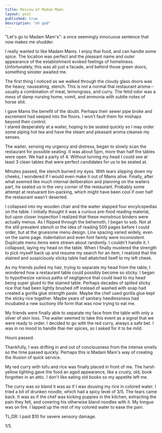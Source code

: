 ```yaml
---
title: Review of Madam Mams
layout: post
published: true
description: "oh god"
---
```


"Let's go to Madam Mam's": a once seemingly innocuous sentence that now makes me shudder.  

I really wanted to like Madam Mams.  I enjoy thai food, and can handle some spice.  The location was perfect and the pleasant name and outer appearance of the establishment evoked feelings of homeliness.  Unfortunately, this was all just a facade, and behind those green doors, something sinister awaited me.

The first thing I noticed as we walked through the cloudy glass doors was the heavy, nauseating, stench.  This is not a normal thai restaurant aroma-- usually a combination of meat, lemongrass, and curry.  The fetid odor was a mess of damp nursing home, vomit, and ammonia with subtle notes of horse shit.

I gave Mams the benefit of the doubt.  Perhaps their sewer pipe broke and excrement had seeped into the floors.  I won't fault them for mishaps beyond their control.  
I stared desperately at a waiter, hoping to be seated quickly so I may order some piping hot tea and have the steam and pleasant aroma cleanse my senses.

The waiter, sensing my urgency and distress, began to slowly scan the restaurant for possible seating.  It was about 5pm, more than half the tables were open.  We had a party of 4.  Without turning my head I could see at least 3 clean tables that were perfect candidates for us to be seated at.  

Minutes passed, the stench burned my eyes.  With tears slipping down my cheeks, I wondered if I would even make it out of Mams alive.  Finally, after what seemed like much internal deliberation and planning on the waiters part, he seated us in the very corner of the restaurant.  Probably some attempt at restuarant bin-packing, which might have been cool if over half the restaurant wasn't deserted.  

I collapsed into my wooden chair and the waiter slapped four encylcopedias on the table.  I initially thought it was a curious pre-food reading material, but upon closer inspection I realized that these monstrous binders were actually menus.  As I flipped through the behemoth, I began to sob.  Not at the still prevalent stench or the idea of reading 500 pages before I could order, but at the gruesome menu design.  Line spacing varied widely, even on the same page.  Indentation and even font family were inconsistent.  Duplicate menu items were strewn about randomly.  I couldn't handle it.  I collapsed, laying my head on the table.  When I finally mustered the strength to pick myself back up and resume my search for an item, I realized that the stained and suspiciously sticky table had attatched itself to my left cheek.

As my friends pulled my hair, trying to separate my head from the table, I wondered how a restaurant table could possibly become so sticky.  I began to hypothesize various paths of negligence that could lead to my head being super glued to the stained table.  Perhaps decades of spilled sticky rice that had been lightly brushed off instead of washed with soap had created a gorilla glue strength paste.  Maybe the chef used gorilla glue kept the sticky rice together.  Maybe years of sanitary heedlessness had incubated a new suctiony life form that was now trying to eat me.  

My friends were finally able to separate my face from the table with only a sliver of skin loss.  The waiter seemed to take this event as a signal that we were ready to order.  I decided to go with the red curry, always a safe bet.  I was in no mood to handle thai-tier spices, so I asked for it to be mild.

Hours passed.

Thankfully, I was drifting in and out of conciousness from the intense smells so the time passed quickly.  Perhaps this is Madam Mam's way of creating the illusion of quick service.

My red curry with tofu and rice was finally placed in front of me.  The harsh yellow lighting gave the food an aged appearance, like a crusty, old, book forgotten in an attic.  I don't like eating old books so my appetite left me.  

The curry was so bland it was as if I was dousing my rice in colored water.  I tried a bit of drunken noodle, which had a spicy level of 3/5.  The tears came back.  It was as if the chef was kicking puppies in the kitchen, extracting the pain they felt, and covering his otherwise bland noodles with it.  My tongue was on fire.  I lapped up the rest of my colored water to ease the pain.

TL;DR: I paid $10 for severe sensory damage.

1/5.